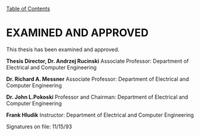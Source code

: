 [Table of Contents](https://github.com/JeffDeCola/my-masters-thesis#table-of-contents)

# EXAMINED AND APPROVED

This thesis has been examined and approved.

**Thesis Director, Dr. Andrzej Rucinski**
Associate Professor: Department of Electrical and Computer Engineering

**Dr. Richard A. Messner**
Associate Professor: Department of Electrical and Computer Engineering

**Dr. John L.Pokoski**
Professor and Chairman: Department of Electrical and Computer Engineering

**Frank Hludik**
Instructor: Department of Electrical and Computer Engineering

Signatures on file: 11/15/93
